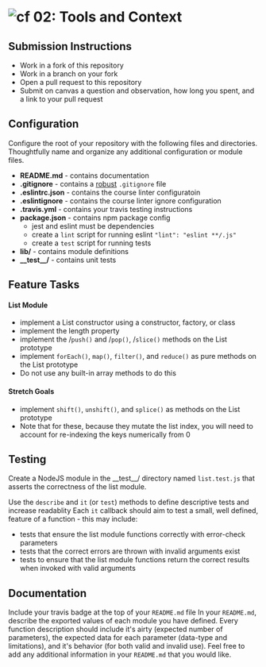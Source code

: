 ![cf](https://i.imgur.com/7v5ASc8.png) 02: Tools and Context
======

## Submission Instructions
* Work in a fork of this repository
* Work in a branch on your fork
* Open a pull request to this repository
* Submit on canvas a question and observation, how long you spent, and a link to your pull request

## Configuration
Configure the root of your repository with the following files and directories. Thoughtfully name and organize any additional configuration or module files.
* **README.md** - contains documentation
* **.gitignore** - contains a [robust](http://gitignore.io) `.gitignore` file
* **.eslintrc.json** - contains the course linter configuratoin
* **.eslintignore** - contains the course linter ignore configuration
* **.travis.yml** - contains your travis testing instructions
* **package.json** - contains npm package config 
  * jest and eslint must be dependencies
  * create a `lint` script for running eslint `"lint": "eslint **/.js"`
  * create a `test` script for running tests
* **lib/** - contains module definitions
* **\_\_test\_\_/** - contains unit tests

## Feature Tasks

#### List Module
  * implement a List constructor using a constructor, factory, or class
  * implement the length property
  * implement the /`push()` and /`pop()`, /`slice()` methods on the List prototype
  * implement `forEach()`, `map()`, `filter()`, and `reduce()` as pure methods on the List prototype
  * Do not use any built-in array methods to do this
  
#### Stretch Goals
  * implement `shift()`, `unshift()`, and `splice()` as methods on the List prototype
  * Note that for these, because they mutate the list index, you will need to account for re-indexing the keys numerically from 0

## Testing
Create a NodeJS module in the \_\_test\_\_/ directory named `list.test.js` that asserts the correctness of the list module.

Use the `describe` and `it` (or `test`) methods to define descriptive tests and increase readablity
Each `it` callback should aim to test a small, well defined, feature of a function - this may include:
  * tests that ensure the list module functions correctly with error-check parameters
  * tests that the correct errors are thrown with invalid arguments exist
  * tests to ensure that the list module functions return the correct results when invoked with valid arguments

##  Documentation
Include your travis badge at the top of your `README.md` file
In your `README.md`, describe the exported values of each module you have defined. Every function description should include it's airty (expected number of parameters), the expected data for each parameter (data-type and limitations), and it's behavior (for both valid and invalid use). Feel free to add any additional information in your `README.md` that you would like.
